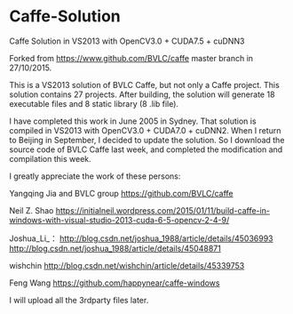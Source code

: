 # Caffe-Solution
Caffe Solution in VS2013 with OpenCV3.0 + CUDA7.5 + cuDNN3 

Forked from https://www.github.com/BVLC/caffe master branch in 27/10/2015.

This is a VS2013 solution of BVLC Caffe, but not only a Caffe project. This solution contains 27 projects. After building, the solution will generate 18 executable files and 8 static library (8 .lib file).

I have completed this work in June 2005 in Sydney. That solution is compiled in VS2013 with OpenCV3.0 + CUDA7.0 + cuDNN2. When I return to Beijing in September, I decided to update the solution. So I download the source code of BVLC Caffe last week, and completed the modification and compilation this week.

I greatly appreciate the work of these persons:

Yangqing Jia and BVLC group
https://github.com/BVLC/caffe

Neil Z. Shao
https://initialneil.wordpress.com/2015/01/11/build-caffe-in-windows-with-visual-studio-2013-cuda-6-5-opencv-2-4-9/

Joshua_Li_：
http://blog.csdn.net/joshua_1988/article/details/45036993
http://blog.csdn.net/joshua_1988/article/details/45048871

wishchin
http://blog.csdn.net/wishchin/article/details/45339753

Feng Wang
https://github.com/happynear/caffe-windows

I will upload all the 3rdparty files later.
